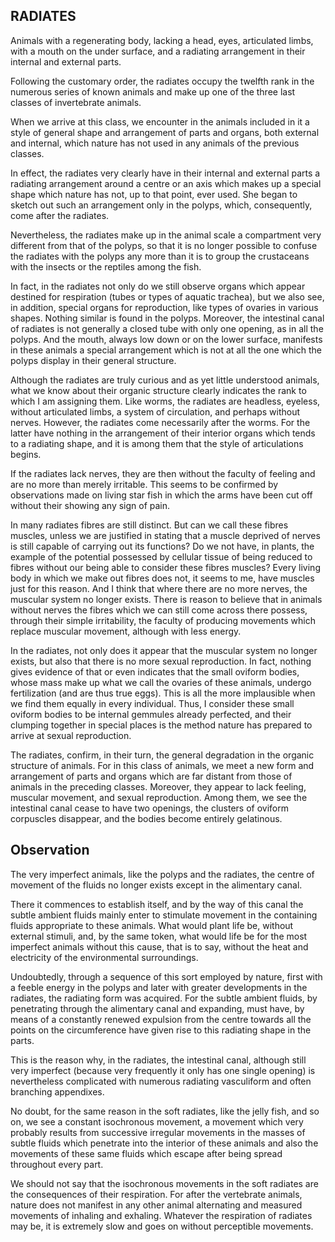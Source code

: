 ## RADIATES

Animals with a regenerating body, lacking a head, eyes, articulated limbs, with a mouth on the under surface, and a radiating arrangement in their internal and external parts.

Following the customary order, the radiates occupy the twelfth rank in the numerous series of known animals and make up one of the three last classes of invertebrate animals.

When we arrive at this class, we encounter in the animals included in it a style of general shape and arrangement of parts and organs, both external and internal, which nature has not used in any animals of the previous classes.

In effect, the radiates very clearly have in their internal and external parts a radiating arrangement around a centre or an axis which makes up a special shape which nature has not, up to that point, ever used. She began to sketch out such an arrangement only in the polyps, which, consequently, come after the radiates.

Nevertheless, the radiates make up in the animal scale a compartment very different from that of the polyps, so that it is no longer possible to confuse the radiates with the polyps any more than it is to group the crustaceans with the insects or the reptiles among the fish.

In fact, in the radiates not only do we still observe organs which appear destined for respiration (tubes or types of aquatic trachea), but we also see, in addition, special organs for reproduction, like types of ovaries in various shapes. Nothing similar is found in the polyps. Moreover, the intestinal canal of radiates is not generally a closed tube with only one opening, as in all the polyps. And the mouth, always low down or on the lower surface, manifests in these animals a special arrangement which is not at all the one which the polyps display in their general structure.

Although the radiates are truly curious and as yet little understood animals, what we know about their organic structure clearly indicates the rank to which I am assigning them. Like worms, the radiates are headless, eyeless, without articulated limbs, a system of circulation, and perhaps without nerves. However, the radiates come necessarily after the worms. For the latter have nothing in the arrangement of their interior organs which tends to a radiating shape, and it is among them that the style of articulations begins.

If the radiates lack nerves, they are then without the faculty of feeling and are no more than merely irritable. This seems to be confirmed by observations made on living star fish in which the arms have been cut off without their showing any sign of pain.

In many radiates fibres are still distinct. But can we call these fibres muscles, unless we are justified in stating that a muscle deprived of nerves is still capable of carrying out its functions? Do we not have, in plants, the example of the potential possessed by cellular tissue of being reduced to fibres without our being able to consider these fibres muscles? Every living body in which we make out fibres does not, it seems to me, have muscles just for this reason. And I think that where there are no more nerves, the muscular system no longer exists. There is reason to believe that in animals without nerves the fibres which we can still come across there possess, through their simple irritability, the faculty of producing movements which replace muscular movement, although with less energy.

In the radiates, not only does it appear that the muscular system no longer exists, but also that there is no more sexual reproduction. In fact, nothing gives evidence of that or even indicates that the small oviform bodies, whose mass make up what we call the ovaries of these animals, undergo fertilization (and are thus true eggs). This is all the more implausible when we find them equally in every individual. Thus, I consider these small oviform bodies to be internal gemmules already perfected, and their clumping together in special places is the method nature has prepared to arrive at sexual reproduction.

The radiates, confirm, in their turn, the general degradation in the organic structure of animals. For in this class of animals, we meet a new form and arrangement of parts and organs which are far distant from those of animals in the preceding classes. Moreover, they appear to lack feeling, muscular movement, and sexual reproduction. Among them, we see the intestinal canal cease to have two openings, the clusters of oviform corpuscles disappear, and the bodies become entirely gelatinous.


## Observation

The very imperfect animals, like the polyps and the radiates, the centre of movement of the fluids no longer exists except in the alimentary canal. 

There it commences to establish itself, and by the way of this canal the subtle ambient fluids mainly enter to stimulate movement in the containing fluids appropriate to these animals. What would plant life be, without external stimuli, and, by the same token, what would life be for the most imperfect animals without this cause, that is to say, without the heat and electricity of the environmental surroundings.

Undoubtedly, through a sequence of this sort employed by nature, first with a feeble energy in the polyps and later with greater developments in the radiates, the radiating form was acquired. For the subtle ambient fluids, by penetrating through the alimentary canal and expanding, must have, by means of a constantly renewed expulsion from the centre towards all the points on the circumference have given rise to this radiating shape in the parts.

This is the reason why, in the radiates, the intestinal canal, although still very imperfect (because very frequently it only has one single opening) is nevertheless complicated with numerous radiating vasculiform and often branching appendixes.

No doubt, for the same reason in the soft radiates, like the jelly fish, and so on, we see a constant isochronous movement, a movement which very probably results from successive irregular movements in the masses of subtle fluids which penetrate into the interior of these animals and also the movements of these same fluids which escape after being spread throughout every part.

We should not say that the isochronous movements in the soft radiates are the consequences of their respiration. For after the vertebrate animals, nature does not manifest in any other animal alternating and measured movements of inhaling and exhaling. Whatever the respiration of radiates may be, it is extremely slow and goes on without perceptible movements.

